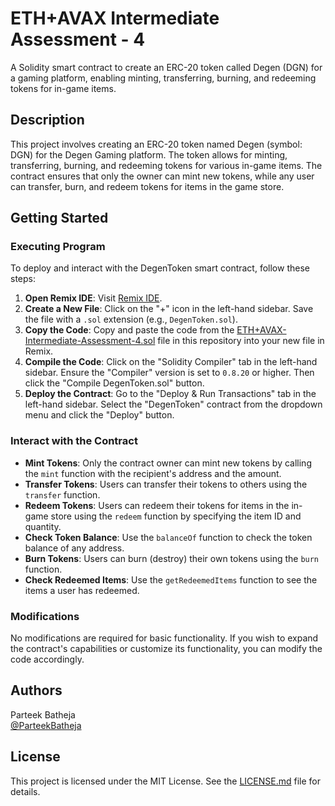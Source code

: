 # ETH+AVAX Intermediate Assessment - 4

A Solidity smart contract to create an ERC-20 token called Degen (DGN) for a gaming platform, enabling minting, transferring, burning, and redeeming tokens for in-game items.

## Description

This project involves creating an ERC-20 token named Degen (symbol: DGN) for the Degen Gaming platform. The token allows for minting, transferring, burning, and redeeming tokens for various in-game items. The contract ensures that only the owner can mint new tokens, while any user can transfer, burn, and redeem tokens for items in the game store.

## Getting Started

### Executing Program

To deploy and interact with the DegenToken smart contract, follow these steps:

1. **Open Remix IDE**: Visit [Remix IDE](https://remix.ethereum.org/).
2. **Create a New File**: Click on the "+" icon in the left-hand sidebar. Save the file with a `.sol` extension (e.g., `DegenToken.sol`).
3. **Copy the Code**: Copy and paste the code from the [ETH+AVAX-Intermediate-Assessment-4.sol](ETH+AVAX-Intermediate-Assessment-4.sol) file in this repository into your new file in Remix.
4. **Compile the Code**: Click on the "Solidity Compiler" tab in the left-hand sidebar. Ensure the "Compiler" version is set to `0.8.20` or higher. Then click the "Compile DegenToken.sol" button.
5. **Deploy the Contract**: Go to the "Deploy & Run Transactions" tab in the left-hand sidebar. Select the "DegenToken" contract from the dropdown menu and click the "Deploy" button.

### Interact with the Contract

- **Mint Tokens**: Only the contract owner can mint new tokens by calling the `mint` function with the recipient's address and the amount.
- **Transfer Tokens**: Users can transfer their tokens to others using the `transfer` function.
- **Redeem Tokens**: Users can redeem their tokens for items in the in-game store using the `redeem` function by specifying the item ID and quantity.
- **Check Token Balance**: Use the `balanceOf` function to check the token balance of any address.
- **Burn Tokens**: Users can burn (destroy) their own tokens using the `burn` function.
- **Check Redeemed Items**: Use the `getRedeemedItems` function to see the items a user has redeemed.

### Modifications

No modifications are required for basic functionality. If you wish to expand the contract's capabilities or customize its functionality, you can modify the code accordingly.

## Authors

Parteek Batheja  
[@ParteekBatheja](https://github.com/ParteekBatheja)

## License

This project is licensed under the MIT License. See the [LICENSE.md](LICENSE.md) file for details.
